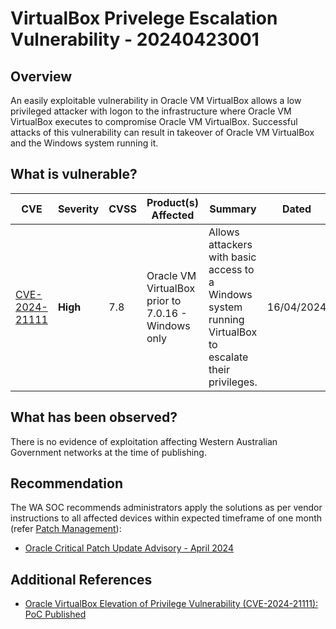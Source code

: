 # VirtualBox Privelege Escalation Vulnerability - 20240423001

## Overview

An easily exploitable vulnerability in Oracle VM VirtualBox allows a low privileged attacker with logon to the infrastructure where Oracle VM VirtualBox executes to compromise Oracle VM VirtualBox. Successful attacks of this vulnerability can result in takeover of Oracle VM VirtualBox and the Windows system running it.

## What is vulnerable?

| CVE                                                               | Severity | CVSS | Product(s) Affected                                 | Summary                                                                                                 | Dated      |
| ----------------------------------------------------------------- | -------- | ---- | --------------------------------------------------- | ------------------------------------------------------------------------------------------------------- | ---------- |
| [CVE-2024-21111](https://nvd.nist.gov/vuln/detail/CVE-2024-21111) | **High** | 7.8  | Oracle VM VirtualBox prior to 7.0.16 - Windows only | Allows attackers with basic access to a Windows system running VirtualBox to escalate their privileges. | 16/04/2024 |

## What has been observed?

There is no evidence of exploitation affecting Western Australian Government networks at the time of publishing.

## Recommendation

The WA SOC recommends administrators apply the solutions as per vendor instructions to all affected devices within expected timeframe of one month (refer [Patch Management](../guidelines/patch-management.md)):

- [Oracle Critical Patch Update Advisory - April 2024](https://www.oracle.com/security-alerts/cpuapr2024.html#AppendixOVIR)

## Additional References

- [Oracle VirtualBox Elevation of Privilege Vulnerability (CVE-2024-21111): PoC Published](https://securityonline.info/oracle-virtualbox-elevation-of-privilege-vulnerability-cve-2024-21111-poc-published/)
